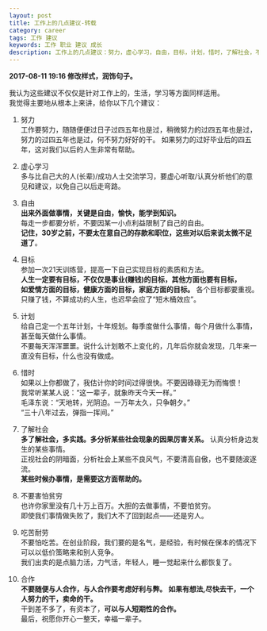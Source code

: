 ```yaml
---
layout: post
title: 工作上的几点建议-转载
category: career
tags: 工作 建议
keywords: 工作 职业 建议 成长
description: 工作上的几点建议：努力，虚心学习，自由，目标，计划，惜时，了解社会，不要害怕贫穷，吃苦耐闹，合作。
---
```


**2017-08-11 19:16 修改样式，润饰句子。**

我认为这些建议不仅仅是针对工作上的，生活，学习等方面同样适用。  
我觉得主要地从根本上来讲，给你以下几个建议：

1. 努力   
工作要努力，随随便便过日子过四五年也是过，稍微努力的过四五年也是过，努力的过四五年也是过，何不努力好好的干。
如果努力的过好毕业后的四五年，这对我们以后的人生非常有帮助。

2. 虚心学习  
多与比自己大的人(长辈)/成功人士交流学习，要虚心听取/认真分析他们的意见和建议，以免自己以后走弯路。

3. 自由  
**出来外面做事情，关键是自由，愉快，能学到知识。**  
每走一步都要分析，不要因某一小点利益限制了自己的自由。    
**记住，30岁之前，不要太在意自己的存款和职位，这些对以后来说太微不足道了**。  

4. 目标  
参加一次21天训练营，提高一下自己实现目标的素质和方法。  
**人生一定要有目标，不仅仅是事业(赚钱)的目标，其他方面也要有目标，  
如爱情方面的目标，健康方面的目标，家庭方面的目标。** 各个目标都要重视。  
只赚了钱，不算成功的人生，也迟早会应了“短木桶效应”。  

5. 计划  
给自己定一个五年计划，十年规划。每季度做什么事情，每个月做什么事情，甚至每天做什么事情。  
不要每天浑浑噩噩。说什么计划敢不上变化的，几年后你就会发现，几年来一直没有目标，什么也没有做成。  

6. 惜时  
如果以上你都做了，我估计你的时间过得很快。不要因碌碌无为而悔恨！  
我常听某某人说：“这一辈子，就象昨天今天一样。”  
毛泽东说：“天地转，光阴迫。一万年太久，只争朝夕。”  
“三十八年过去，弹指一挥间。”  

7. 了解社会  
**多了解社会，多实践。多分析某些社会现象的因果厉害关系。** 认真分析身边发生的某些事情。  
正视社会的阴暗面，分析社会上某些不良风气，不要清高自傲，也不要随波逐流。  
**某些时候办事情，是需要这方面帮助的。**

8. 不要害怕贫穷  
也许你家里没有几十万上百万。大胆的去做事情，不要怕贫穷。  
即使我们事情做失败了，我们大不了回到起点——还是穷人。  

9. 吃苦耐劳  
不要怕吃苦。在创业阶段，我们要的是名气，是经验，有时候在保本的情况下可以以低价策略来和别人竞争。  
我们出卖的是点脑力活，力气活，年轻人，睡一觉起来什么都恢复了。  

10. 合作  
**不要随便与人合作，与人合作要考虑好利与弊。** **如果有想法,尽快去干，一个人努力的干，卖命的干。**   
干到差不多了，有资本了，**可以与人短期性的合作。**   
最后，祝愿你开心一整天，幸福一辈子。  